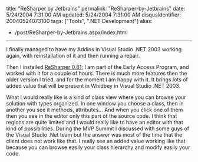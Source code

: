 title: "ReSharper by Jetbrains"
permalink: "ReSharper-by-Jetbrains"
date: 5/24/2004 7:31:00 AM
updated: 5/24/2004 7:31:00 AM
disqusIdentifier: 20040524073100
tags: ["Tools", ".NET Development"]
alias:
 - /post/ReSharper-by-Jetbrains.aspx/index.html
---
I finally managed to have my Addins in Visual Studio .NET 2003 working again, with reinstallation of it and then running a repair.

Then I installed [ReSharper 0.81](http://www.jetbrains.com/resharper/index.html); I am part of the Early Access Program, and worked with it for a couple of hours. There is much more features then the older version I tried, and for the moment I am happy with it. It brings lots of added value that will be present in Whidbey in Visual Studio .NET 2003.
<!-- more -->

What I would really like is a kind of class view where you can browse your solution with types organized. In one window you choose a class, then in another you see it methods, attributes... And when you click one of them then you see in the editor only this part of the source code. I think that regions are quite limited and I would really like to have an editor with that kind of possibilities. During the MVP Summit I discussed with some guys of the Visual Studio .Net team but the answer was most of the time that the client does not work like that. I really see an added value working like that because you can browse easily your class hierarchy and modify easily your code.
